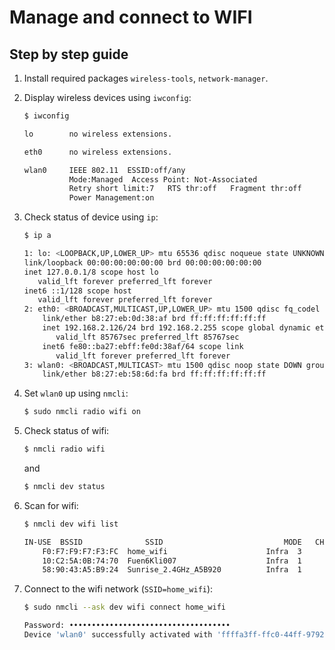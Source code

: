 # Manage and connect to WIFI

## Step by step guide

1. Install required packages `wireless-tools`, `network-manager`.

2. Display wireless devices using `iwconfig`:

    ```bash
    $ iwconfig

    lo        no wireless extensions.

    eth0      no wireless extensions.

    wlan0     IEEE 802.11  ESSID:off/any
              Mode:Managed  Access Point: Not-Associated
              Retry short limit:7   RTS thr:off   Fragment thr:off
              Power Management:on
    ```

3. Check status of device using `ip`:

    ```bash
    $ ip a

    1: lo: <LOOPBACK,UP,LOWER_UP> mtu 65536 qdisc noqueue state UNKNOWN group default qlen 1000
    link/loopback 00:00:00:00:00:00 brd 00:00:00:00:00:00
    inet 127.0.0.1/8 scope host lo
       valid_lft forever preferred_lft forever
    inet6 ::1/128 scope host
       valid_lft forever preferred_lft forever
    2: eth0: <BROADCAST,MULTICAST,UP,LOWER_UP> mtu 1500 qdisc fq_codel state UP group default qlen 1000
        link/ether b8:27:eb:0d:38:af brd ff:ff:ff:ff:ff:ff
        inet 192.168.2.126/24 brd 192.168.2.255 scope global dynamic eth0
           valid_lft 85767sec preferred_lft 85767sec
        inet6 fe80::ba27:ebff:fe0d:38af/64 scope link
           valid_lft forever preferred_lft forever
    3: wlan0: <BROADCAST,MULTICAST> mtu 1500 qdisc noop state DOWN group default qlen 1000
        link/ether b8:27:eb:58:6d:fa brd ff:ff:ff:ff:ff:ff
    ```

4. Set `wlan0` up using `nmcli`:

    ```bash
    $ sudo nmcli radio wifi on
    ```

5. Check status of wifi:

    ```bash
    $ nmcli radio wifi
    ```

    and

    ```bash
    $ nmcli dev status
    ```

6. Scan for wifi:

    ```bash
    $ nmcli dev wifi list

    IN-USE  BSSID              SSID                           MODE   CHAN  RATE        SIGNAL  BARS  SECURITY
        F0:F7:F9:F7:F3:FC  home_wifi                      Infra  3     270 Mbit/s  100     ▂▄▆█  WPA2
        10:C2:5A:0B:74:70  Fuen6Kli007                    Infra  1     130 Mbit/s  60      ▂▄▆_  WPA1 WPA3
        58:90:43:A5:B9:24  Sunrise_2.4GHz_A5B920          Infra  1     195 Mbit/s  57      ▂▄▆_  WPA1 WPA2
    ```

7. Connect to the wifi network (`SSID=home_wifi`):

    ```bash
    $ sudo nmcli --ask dev wifi connect home_wifi

    Password: ••••••••••••••••••••••••••••••••••••
    Device 'wlan0' successfully activated with 'ffffa3ff-ffc0-44ff-9792-2ff39f2affe28'.
    ```

